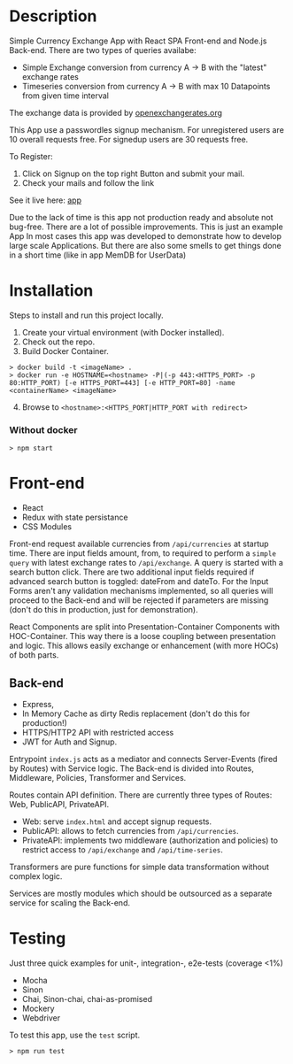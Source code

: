 # Description
Simple Currency Exchange App with React SPA Front-end and Node.js Back-end.
There are two types of queries availabe:
- Simple Exchange conversion from currency A -> B with the "latest" exchange rates
- Timeseries conversion from currency A -> B with max 10 Datapoints from given time interval

The exchange data is provided by [openexchangerates.org]

This App use a passwordles signup mechanism. For unregistered users are 10 overall requests free. For signedup users are 30 requests free.

To Register:
1. Click on Signup on the top right Button and submit your mail.
2. Check your mails and follow the link

See it live here: [app]

Due to the lack of time is this app not production ready and absolute not bug-free. There are a lot of possible improvements. This is just an example App
In most cases this app was developed to demonstrate how to develop large scale Applications.
But there are also some smells to get things done in a short time (like in app MemDB for UserData)


# Installation
Steps to install and run this project locally.

1. Create your virtual environment (with Docker installed).
2. Check out the repo.
3. Build Docker Container.
```
> docker build -t <imageName> .
> docker run -e HOSTNAME=<hostname> -P|(-p 443:<HTTPS_PORT> -p 80:HTTP_PORT) [-e HTTPS_PORT=443] [-e HTTP_PORT=80] -name <containerName> <imageName>
```
4. Browse to `<hostname>:<HTTPS_PORT|HTTP_PORT with redirect>`

### Without docker
```
> npm start
```

# Front-end
- React
- Redux with state persistance
- CSS Modules

Front-end request available currencies from `/api/currencies` at startup time.
There are input fields amount, from, to required to perform a `simple query` with latest exchange rates to `/api/exchange`. A query is started with a search button click. There are two additional input fields required if advanced search button is toggled: dateFrom and dateTo. For the Input Forms aren't any validation mechanisms implemented, so all queries will proceed to the Back-end and will be rejected if parameters are missing (don't do this in production, just for demonstration).

React Components are split into Presentation-Container Components with HOC-Container. This way there is a loose coupling between presentation and logic. This allows easily exchange or enhancement (with more HOCs) of both parts.


## Back-end
- Express,
- In Memory Cache as dirty Redis replacement (don't do this for production!)
- HTTPS/HTTP2 API with restricted access
- JWT for Auth and Signup.  

Entrypoint `index.js` acts as a mediator and connects Server-Events (fired by Routes) with Service logic. The Back-end is divided into Routes, Middleware, Policies, Transformer and Services.

Routes contain API definition. There are currently three types of Routes: Web, PublicAPI, PrivateAPI.
- Web: serve `index.html` and accept signup requests.
- PublicAPI: allows to fetch currencies from `/api/currencies`.
- PrivateAPI: implements two middleware (authorization and policies) to restrict access to `/api/exchange` and `/api/time-series`.

Transformers are pure functions for simple data transformation without complex logic.

Services are mostly modules which should be outsourced as a separate service for scaling the Back-end.  


# Testing
Just three quick examples for unit-, integration-, e2e-tests (coverage <1%)
- Mocha
- Sinon
- Chai, Sinon-chai, chai-as-promised
- Mockery
- Webdriver

To test this app, use the `test` script.
```
> npm run test
```


[openexchangerates.org]: <http://openexchangerates.org/>
[app]: <https://104.154.143.10/>
